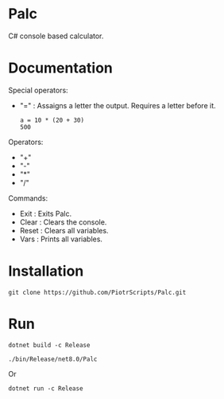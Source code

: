 # Palc
C# console based calculator.

# Documentation
Special operators:
- "=" : Assaigns a letter the output. Requires a letter before it.

      a = 10 * (20 + 30)
      500

Operators:
- "+"
- "-"
- "*"
- "/"

Commands:
- Exit : Exits Palc.
- Clear : Clears the console.
- Reset : Clears all variables.
- Vars : Prints all variables.

# Installation
    git clone https://github.com/PiotrScripts/Palc.git

# Run
    dotnet build -c Release

    ./bin/Release/net8.0/Palc
Or

    dotnet run -c Release
